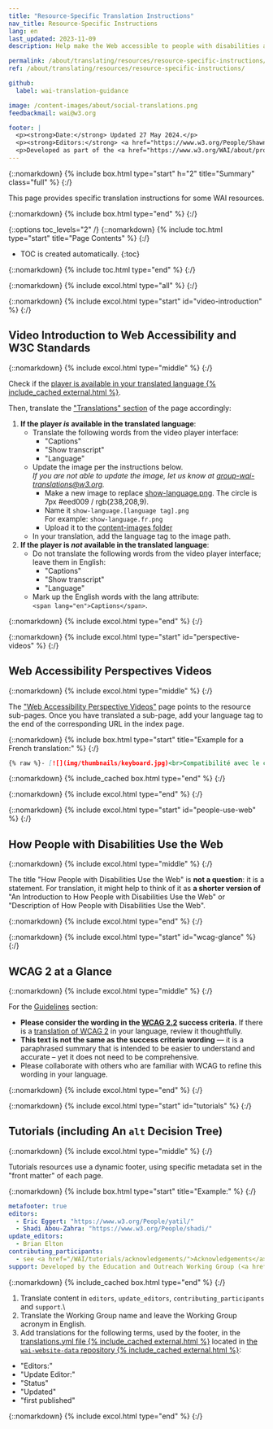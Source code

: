 ```yaml
---
title: "Resource-Specific Translation Instructions"
nav_title: Resource-Specific Instructions
lang: en
last_updated: 2023-11-09
description: Help make the Web accessible to people with disabilities around the world. We appreciate your contributions to translating W3C WAI accessibility resources.

permalink: /about/translating/resources/resource-specific-instructions/
ref: /about/translating/resources/resource-specific-instructions/

github:
  label: wai-translation-guidance

image: /content-images/about/social-translations.png
feedbackmail: wai@w3.org

footer: |
  <p><strong>Date:</strong> Updated 27 May 2024.</p>
  <p><strong>Editors:</strong> <a href="https://www.w3.org/People/Shawn/">Shawn Lawton Henry</a> and Rémi Bétin.</p>
  <p>Developed as part of the <a href="https://www.w3.org/WAI/about/projects/wai-coop/">WAI-CooP project</a>, co-funded by the European Commission.</p>
---
```


{::nomarkdown}
{% include box.html type="start" h="2" title="Summary" class="full" %}
{:/}

This page provides specific translation instructions for some WAI resources.

{::nomarkdown}
{% include box.html type="end" %}
{:/}

{::options toc_levels="2" /}
{::nomarkdown}
{% include toc.html type="start" title="Page Contents" %}
{:/}

-   TOC is created automatically.
{:toc}

{::nomarkdown}
{% include toc.html type="end" %}
{:/}

{::nomarkdown}
{% include excol.html type="all" %}
{:/}


{::nomarkdown}
{% include excol.html type="start" id="video-introduction" %}
{:/}
## Video Introduction to Web Accessibility and W3C Standards
{::nomarkdown}
{% include excol.html type="middle" %}
{:/}

Check if the [player is available in your translated language {% include_cached external.html %}](https://github.com/ableplayer/ableplayer/blob/master/README.md#user-content-supported-languages).

Then, translate the ["Translations" section](/videos/standards-and-benefits/#translations) of the page accordingly:
1. **If the player _is_ available in the translated language**:
   * Translate the following words from the video player interface:
     * "Captions"
     * "Show transcript"
     * "Language"
   * Update the image per the instructions below.\
   _If you are not able to update the image, let us know at [group-wai-translations@w3.org](mailto:group-wai-translations@w3.org)._
     * Make a new image to replace [show-language.png](https://www.w3.org/WAI/content-images/wai-video-standards-and-benefits/show-language.png). The circle is 7px #eed009 / rgb(238,208,9).
     * Name it `show-language.[language tag].png`\
     For example: `show-language.fr.png`
     * Upload it to the [content-images folder](https://github.com/w3c/wai-video-standards-and-benefits/tree/master/content-images/wai-video-standards-and-benefits)
   * In your translation, add the language tag to the image path.
2. **If the player is _not_ available in the translated language**:
   * Do not translate the following words from the video player interface; leave them in English:
      * "Captions"
      * "Show transcript"
      * "Language"
   * Mark up the English words with the lang attribute:\
   `<span lang="en">Captions</span>`.

{::nomarkdown}
{% include excol.html type="end" %}
{:/}

{::nomarkdown}
{% include excol.html type="start" id="perspective-videos" %}
{:/}
## Web Accessibility Perspectives Videos
{::nomarkdown}
{% include excol.html type="middle" %}
{:/}

The ["Web Accessibility Perspective Videos"](/perspective-videos/) page points to the resource sub-pages. Once you have translated a sub-page, add your language tag to the end of the corresponding URL in the index page.

{::nomarkdown}
{% include box.html type="start" title="Example for a French translation:" %}
{:/}
```markdown
{% raw %}- [![](img/thumbnails/keyboard.jpg)<br>Compatibilité avec le clavier]({{ "/perspective-videos/keyboard/fr" | relative_url }}) {% endraw %}
```
{::nomarkdown}
{% include_cached box.html type="end" %}
{:/}

{::nomarkdown}
{% include excol.html type="end" %}
{:/}

{::nomarkdown}
{% include excol.html type="start" id="people-use-web" %}
{:/}
## How People with Disabilities Use the Web
{::nomarkdown}
{% include excol.html type="middle" %}
{:/}

The title "How People with Disabilities Use the Web" is **not a question**: it is a statement. For translation, it might help to think of it as **a shorter version of** "An Introduction to How People with Disabilities Use the Web" or "Description of How People with Disabilities Use the Web".

{::nomarkdown}
{% include excol.html type="end" %}
{:/}

{::nomarkdown}
{% include excol.html type="start" id="wcag-glance" %}
{:/}
## WCAG 2 at a Glance
{::nomarkdown}
{% include excol.html type="middle" %}
{:/}

For the [Guidelines](/standards-guidelines/wcag/glance/#guidelines) section:
- **Please consider the wording in the [WCAG 2.2](https://www.w3.org/TR/WCAG/) success criteria.** If there is a [translation of WCAG 2](/standards-guidelines/wcag/translations/) in your language, review it thoughtfully.
- **This text is not the same as the success criteria wording** &mdash; it is a paraphrased summary that is intended to be easier to understand and accurate – yet it does not need to be comprehensive.
- Please collaborate with others who are familiar with WCAG to refine this wording in your language.

{::nomarkdown}
{% include excol.html type="end" %}
{:/}

{::nomarkdown}
{% include excol.html type="start" id="tutorials" %}
{:/}
## Tutorials (including An <code>alt</code> Decision Tree)
{::nomarkdown}
{% include excol.html type="middle" %}
{:/}

Tutorials resources use a dynamic footer, using specific metadata set in the "front matter" of each page.

{::nomarkdown}
{% include box.html type="start" title="Example:" %}
{:/}
```yaml
metafooter: true
editors:
  - Eric Eggert: "https://www.w3.org/People/yatil/"
  - Shadi Abou-Zahra: "https://www.w3.org/People/shadi/"
update_editors:
  - Brian Elton
contributing_participants:
  - see <a href="/WAI/tutorials/acknowledgements/">Acknowledgements</a>
support: Developed by the Education and Outreach Working Group (<a href="https://www.w3.org/groups/wg/eowg">EOWG</a>). Developed with support from the <a href="https://www.w3.org/WAI/ACT/">WAI-ACT project</a>, co-funded by the <strong>European Commission <abbr title="Information Society Technologies">IST</abbr> Programme</strong>.
```
{::nomarkdown}
{% include_cached box.html type="end" %}
{:/}

1. Translate content in `editors`, `update_editors`, `contributing_participants` and `support`.\
2. Translate the Working Group name and leave the Working Group acronym in English.
3. Add translations for the following terms, used by the footer, in the [translations.yml file {% include_cached external.html %}](https://github.com/w3c/wai-website-data/blob/master/translations.yml) located in [the `wai-website-data` repository {% include_cached external.html %}](https://github.com/w3c/wai-website-data/):
- "Editors:"
- "Update Editor:"
- "Status"
- "Updated"
- "first published"

{::nomarkdown}
{% include excol.html type="end" %}
{:/}